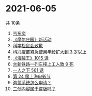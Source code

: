 # 2021-06-05
  共 10条

  <!-- BEGIN -->
  <!-- 最后更新时间:Sat Jun 05 2021 20:23:46 GMT+0000 (Coordinated Universal Time) -->
  1. [韦东奕](https://www.zhihu.com/search?q=韦东奕)
1. [《摩尔庄园》新活动](https://www.zhihu.com/search?q=摩尔庄园)
1. [科学松鼠会致歉](https://www.zhihu.com/search?q=科学松鼠会)
1. [科兴疫苗紧急使用年龄扩大到 3 岁以上](https://www.zhihu.com/search?q=科兴疫苗)
1. [《海贼王》1015 话](https://www.zhihu.com/search?q=海贼王)
1. [兰新铁路一列车撞上工人致 9 死](https://www.zhihu.com/search?q=兰新铁路)
1. [一人之下 561 话](https://www.zhihu.com/search?q=一人之下)
1. [第 24 届上海电影节](https://www.zhihu.com/search?q=上海电影节)
1. [鸿蒙系统怎么申请？](https://www.zhihu.com/search?q=鸿蒙系统怎么申请)
1. [二创内容属于盗版吗？](https://www.zhihu.com/search?q=二创)
  <!-- END -->
  